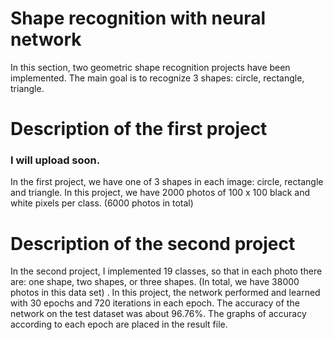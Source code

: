 # Shape recognition with neural network
In this section, two geometric shape recognition projects have been implemented. The main goal is to recognize 3 shapes: circle, rectangle, triangle.

# Description of the first project
### I will upload soon.
In the first project, we have one of 3 shapes in each image: circle, rectangle and triangle. In this project, we have 2000 photos of 100 x 100 black and white pixels per class. (6000 photos in total)


# Description of the second project
In the second project, I implemented 19 classes, so that in each photo there are: one shape, two shapes, or three shapes. (In total, we have 38000 photos in this data set) . In this project, the network performed and learned with 30 epochs and 720 iterations in each epoch. The accuracy of the network on the test dataset was about 96.76%. The graphs of accuracy according to each epoch are placed in the result file.
